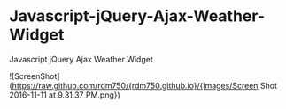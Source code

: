 # Javascript-jQuery-Ajax-Weather-Widget
Javascript jQuery Ajax Weather Widget



![ScreenShot](https://raw.github.com/rdm750/{rdm750.github.io}/{images/Screen Shot 2016-11-11 at 9.31.37 PM.png})
